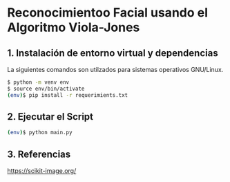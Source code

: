 # Reconocimientoo Facial usando el Algoritmo Viola-Jones

## 1. Instalación de entorno virtual y dependencias

La siguientes comandos son utilzados para sistemas operativos GNU/Linux.

```sh
$ python -m venv env
$ source env/bin/activate
(env)$ pip install -r requerimients.txt
```

## 2. Ejecutar el Script

```sh
(env)$ python main.py
```

## 3. Referencias

https://scikit-image.org/
